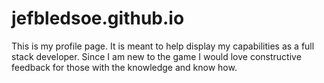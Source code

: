 # jefbledsoe.github.io

This is my profile page. It is meant to help display my capabilities as a full stack developer. Since I am new to the game I would love constructive feedback for those with the knowledge and know how. 
